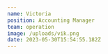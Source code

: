 ```yaml
---
name: Victoria
position: Accounting Manager
team: operation
image: /uploads/vik.png
date: 2023-05-30T15:54:55.182Z
---
```

